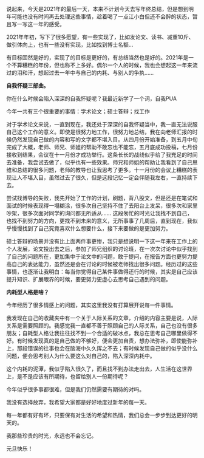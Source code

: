说起来，今天是2021年的最后一天，本来不计划今天去写年终总结，但是想到明年可能也没有时间再去处理这些事情，趁着喝了一点江小白但还不会醉的状态，暂且写一写这一年的感受。

2021年年初，写下了很多愿望，有一些实现了，比如发论文、读书、减重10斤、做引体向上，也有一些没有实现，比如找到博士名额… 

有目标固然是好的，实现了的目标是更好的，有总结当然也是好的。2021年是一个不算糟糕的年份，但也称不上多好。偶尔一个人的时候，我也会想起这一年来流过的泪和汗，想起过去一年中与自己的内耗、与别人的争执……

**自我怀疑三部曲。**

你在什么时候会陷入深深的自我怀疑呢？我最近新学了一个词，自我PUA

今年一共有三个很重要的事情：学术论文；硕士答辩；找工作

对于学术论文来说，一直到现在，我还处于深深的自我怀疑当中，我一直无法说服自己这个工作的意义。即使是很努力地工作，很努力地总结，我在向老师汇报的时候仍然发现自己做的内容和写的文字都不堪入目。从四月份开始准备，到五月中旬完成了大概，老师、师兄、师姐的帮助不敢忘也不能忘，五月底成功投稿，七月份接收到结果，会议在十一月份才成功举行。这条长长的战线似乎给了我充足的时间去准备，我尝试去做了，似乎也有一些效果。师兄和师姐的帮助让我看到了自己思维和总结的很多问题，老师的教导也让我思考了更多。十一月份的会议上糟糕的表现让人不堪入目，虽然过去了很久，但是这段记忆一定会伴随我左右，一直持续下去。

尝试找博导的失败，我先开始了工作的计划，刷题，背八股文，但是还是在笔试和面试的时候表现得一塌糊涂，很多次自己坚持不住了去阳台上发呆，很多次和家里吵架，很多次面对同学的询问都无所适从…… 这段匆忙的时光让我找不到自己，也找不到努力的方向，更找不到未来的意义，无所事事了几周后，直到现在，我似乎慢慢找到了自己究竟喜欢什么想要什么，接下来要做的是更加努力。

硕士答辩的场景并没有比上面两件事更惨，我只是想说明一下这一年来在工作上的个人发展，论文投出去之后，参加了师兄组织的讨论班，在一次次讨论中似乎找到了自己的问题所在，更加集中于论文中的问题，敢于提问，在报告方面也更努力提高自己的表达能力，虽然还是会在讨论的时候被老师找出很多问题。经历过的这些事情，也逐渐让我明白：每当你觉得自己某件事做得还行的时候，其实是自己应该提升知识、扩展眼界的时候，要更努力更虚心去思考自己遇到的问题。

**内耗型人格是啥？**

今年经历了很多情感上的问题，其实这里我没有打算展开说每一件事情。

我发现在自己的收藏夹中有一个关于人际关系的文章，介绍的内容主要是说，人际关系是需要照顾的。我感觉我一直都不善于照顾自己的人际关系，自己也没有很多朋友；自耗型人格让我往往找不到一个合适的破冰点，我总在思考自己哪里做得不好。有时候发现真的是自己做的不够好，便会更加自责，想办法弥补，即使能弥补上，那段错误的往事也会在脑海中久久挥之不去；有时候发现自己做的似乎没什么问题，便会思考别人为什么要这么对自己的，陷入深深内耗中。

这个内耗的泥潭，我似乎陷入很久了，而且找不到办法走出去，人生活在这世界上，是不是应该有所期待，也留给别人一份期待呢？

今年似乎很多事都很难，但是我们仍然需要有期待的对吗。

我没有选择放弃，我希望大家都是好好地度过新年的每一天。

每一年都有好有坏，只要保有对生活的希望和热情，我们总会一步步到达更好的明天的。

我那些珍贵的时光，永远也不会忘记。

元旦快乐！

